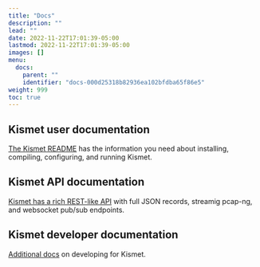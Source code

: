```yaml
---
title: "Docs"
description: ""
lead: ""
date: 2022-11-22T17:01:39-05:00
lastmod: 2022-11-22T17:01:39-05:00
images: []
menu:
  docs:
    parent: ""
    identifier: "docs-000d25318b82936ea102bfdba65f86e5"
weight: 999
toc: true
---
```


## Kismet user documentation 

[The Kismet README](/docs/readme/intro/kismet/) has the information you need about installing, compiling, configuring, and running Kismet.

## Kismet API documentation 

[Kismet has a rich REST-like API](/docs/api/rest_like/) with full JSON records, streamig pcap-ng, and websocket pub/sub endpoints. 

## Kismet developer documentation 

[Additional docs](/docs/dev/plugins/) on developing for Kismet.
